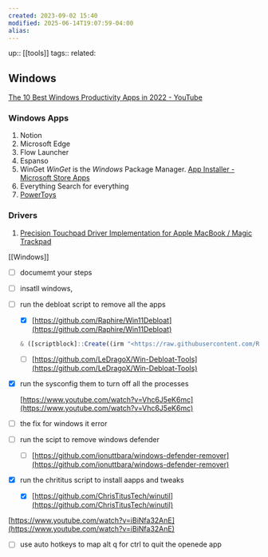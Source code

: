 ```yaml
---
created: 2023-09-02 15:40
modified: 2025-06-14T19:07:59-04:00
alias: 
---
```

up::  [[tools]]
tags:: 
related: 

## Windows

[The 10 Best Windows Productivity Apps in 2022 - YouTube](https://www.youtube.com/watch?v=BQKfAxFgi-E)

### Windows Apps
1. Notion
2. Microsoft Edge
3. Flow Launcher
4. Espanso
5. WinGet
	_WinGet_ is the _Windows_ Package Manager.
	[App Installer - Microsoft Store Apps](https://apps.microsoft.com/store/detail/app-installer/9NBLGGH4NNS1?hl=en-us&gl=us)
6. Everything
	Search for everything
7. [PowerToys](https://github.com/microsoft/PowerToys/releases/)

### Drivers
1. [Precision Touchpad Driver Implementation for Apple MacBook / Magic Trackpad](https://github.com/imbushuo/mac-precision-touchpad)


[[Windows]]


- [ ] documemt your steps
- [ ] insatll windows,
    
- [ ] run the debloat script to remove all the apps
    
    - [x] [https://github.com/Raphire/Win11Debloat](https://github.com/Raphire/Win11Debloat)
    
    ```jsx
    & ([scriptblock]::Create((irm "<https://raw.githubusercontent.com/Raphire/Win11Debloat/master/Get.ps1>"))) -RunDefaults -Silent -RemoveApps -RemoveCommApps -RemoveW11Outlook -RemoveDevApps -RemoveGamingApps -DisableDVR -ClearStart -ClearStartAllUsers -DisableTelemetry -DisableBing -DisableSuggestions -DisableLockscreenTips -RevertContextMenu -ShowHiddenFolders -ShowKnownFileExt -HideDupliDrive -TaskbarAlignLeft -HideSearchTb -ShowSearchIconTb -ShowSearchLabelTb -ShowSearchBoxTb -HideTaskview -HideChat -DisableWidgets -DisableCopilot -DisableRecall -HideGallery
    ```
    
    - [ ] [https://github.com/LeDragoX/Win-Debloat-Tools](https://github.com/LeDragoX/Win-Debloat-Tools)
- [x] run the sysconfig them to turn off all the processes
    
    [https://www.youtube.com/watch?v=Vhc6J5eK6mc](https://www.youtube.com/watch?v=Vhc6J5eK6mc)
    
- [ ] the fix for windows it error
    
- [ ] run the scipt to remove windows defender
    
    - [ ] [https://github.com/ionuttbara/windows-defender-remover](https://github.com/ionuttbara/windows-defender-remover)
- [x] run the chrititus script to install aapps and tweaks
    
    - [x] [https://github.com/ChrisTitusTech/winutil](https://github.com/ChrisTitusTech/winutil)

[https://www.youtube.com/watch?v=iBiNfa32AnE](https://www.youtube.com/watch?v=iBiNfa32AnE)

- [ ] use auto hotkeys to map alt q for ctrl to quit the openede app

